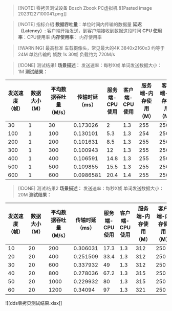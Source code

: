 
> [!NOTE] 零拷贝测试设备
> Bosch Zbook PC虚拟机
> ![[Pasted image 20231227100041.png]]




> [!NOTE] 指标介绍
> **数据吞吐量**：单位时间内传输的数据量
> **延迟（Latency）**: 客户端开始发送，到客户端接收到数据这段时间
> **CPU 使用率**：CPU使用率
> **内存使用率**： 内存使用率



> [!WARNING] 最高标准
> 车载摄像头，常见最大的4K  3840x2160x3 约等于 24M
单路传输的 帧数  1s  30帧  负载约为 720M/s



> [!DONE] 测试结果1
> **场景描述：** 
> 	发送速率：每秒X帧
> 	单词发送数据大小：1M
> **测试结果：**


| 发送速度（帧） | 数据大小（M） | 平均数据吞吐量（M/s） | 传输时延（ms） | 服务端-CPU使用 | 客户端-CPU使用 | 服务端-内存使用（M） | 客户端-内存使用（M） |
| ---- | ---- | ---- | ---- | ---- | ---- | ---- | ---- |
| 30 | 1 | 30 | 0.173026 | 2 | 1.3 | 255 | 250 |
| 100 | 1 | 100 | 0.130101 | 5.3 | 1.3 | 254 | 250 |
| 200 | 1 | 200 | 0.101631 | 8.5 | 1.3 | 255 | 250 |
| 300 | 1 | 300 | 0.100943 | 12 | 1.3 | 255 | 250 |
| 400 | 1 | 400 | 0.106591 | 14.8 | 1.3 | 255 | 250 |
| 500 | 1 | 500 | 0.109855 | 15.5 | 1.3 | 255 | 250 |
| 600 | 1 | 600 | 0.0986581 | 20.4 | 1.4 | 255 | 250 |


> [!DONE] 测试i结果2
> **场景描述：** 
> 	发送速率：每秒X帧
> 	单词发送数据大小：20M
> **测试结果：**


| 发送速度（帧） | 数据大小（M） | 平均数据吞吐量（M/s） | 传输时延（ms） | 服务端-CPU使用 | 客户端-CPU使用 | 服务端-内存使用（M） | 客户端-内存使用（M） |
| ---- | ---- | ---- | ---- | ---- | ---- | ---- | ---- |
| 10 | 20 | 200 | 0.306031 | 17.3 | 1.3 | 312 | 250 |
| 20 | 20 | 400 | 0.251509 | 33.4 | 1.3 | 312 | 250 |
| 30 | 20 | 600 | 0.337932 | 49 | 1.3 | 312 | 250 |
| 40 | 20 | 800 | 0.278036 | 67.2 | 1.3 | 315 | 250 |
| 50 | 20 | 1000 | 0.229932 | 80 | 1.3 | 315 | 250 |
| 60 | 20 | 1200 | 0.34094 | 97 | 1.3 | 321 | 250 |




![[dds零拷贝测试结果.xlsx]]

